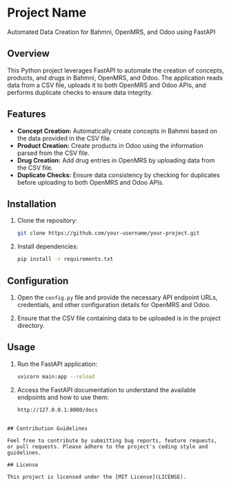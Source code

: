 # Project Name

Automated Data Creation for Bahmni, OpenMRS, and Odoo using FastAPI

## Overview

This Python project leverages FastAPI to automate the creation of concepts, products, and drugs in Bahmni, OpenMRS, and Odoo. The application reads data from a CSV file, uploads it to both OpenMRS and Odoo APIs, and performs duplicate checks to ensure data integrity.

## Features

- **Concept Creation:** Automatically create concepts in Bahmni based on the data provided in the CSV file.
- **Product Creation:** Create products in Odoo using the information parsed from the CSV file.
- **Drug Creation:** Add drug entries in OpenMRS by uploading data from the CSV file.
- **Duplicate Checks:** Ensure data consistency by checking for duplicates before uploading to both OpenMRS and Odoo APIs.

## Installation

1. Clone the repository:

   ```bash
   git clone https://github.com/your-username/your-project.git
   ```

2. Install dependencies:

   ```bash
   pip install -r requirements.txt
   ```

## Configuration

1. Open the `config.py` file and provide the necessary API endpoint URLs, credentials, and other configuration details for OpenMRS and Odoo.

2. Ensure that the CSV file containing data to be uploaded is in the project directory.

## Usage

1. Run the FastAPI application:

   ```bash
   uvicorn main:app --reload
   ```

2. Access the FastAPI documentation to understand the available endpoints and how to use them:

   ```bash
   http://127.0.0.1:8000/docs
   ```

```

## Contribution Guidelines

Feel free to contribute by submitting bug reports, feature requests, or pull requests. Please adhere to the project's coding style and guidelines.

## License

This project is licensed under the [MIT License](LICENSE).
